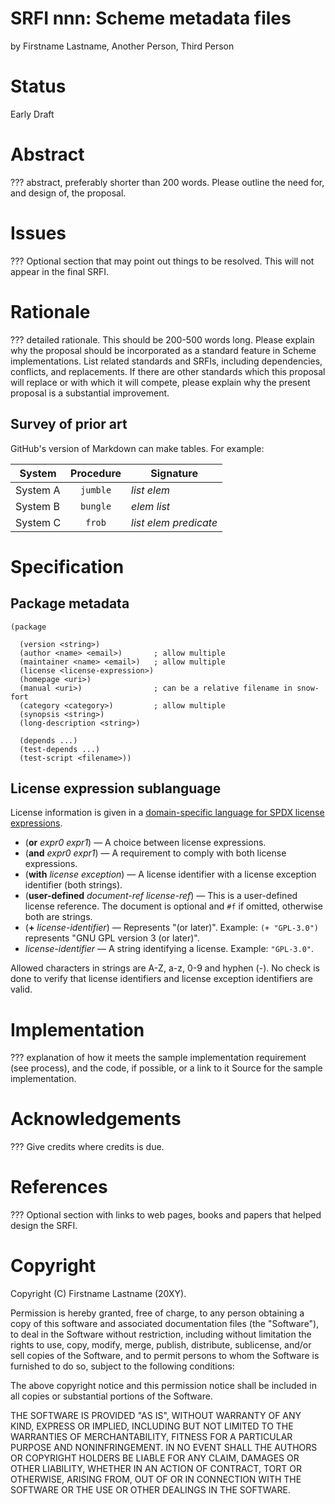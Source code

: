 # SRFI nnn: Scheme metadata files

by Firstname Lastname, Another Person, Third Person

# Status

Early Draft

# Abstract

??? abstract, preferably shorter than 200 words. Please outline the
need for, and design of, the proposal.

# Issues

??? Optional section that may point out things to be resolved. This
will not appear in the final SRFI.

# Rationale

??? detailed rationale. This should be 200-500 words long. Please
explain why the proposal should be incorporated as a standard feature
in Scheme implementations. List related standards and SRFIs, including
dependencies, conflicts, and replacements. If there are other
standards which this proposal will replace or with which it will
compete, please explain why the present proposal is a substantial
improvement.

## Survey of prior art

GitHub's version of Markdown can make tables. For example:

| System        | Procedure | Signature                 |
| ------------- |:---------:| ------------------------- |
| System A      | `jumble`  | _list_ _elem_             |
| System B      | `bungle`  | _elem_ _list_             |
| System C      | `frob`    | _list_ _elem_ _predicate_ |

# Specification

## Package metadata

```
(package

  (version <string>)
  (author <name> <email>)       ; allow multiple
  (maintainer <name> <email>)   ; allow multiple
  (license <license-expression>)
  (homepage <uri>)
  (manual <uri>)                ; can be a relative filename in snow-fort
  (category <category>)         ; allow multiple
  (synopsis <string>)
  (long-description <string>)

  (depends ...)
  (test-depends ...)
  (test-script <filename>))
```

## License expression sublanguage

License information is given in a [domain-specific language for SPDX license expressions](https://gitlab.com/weinholt/spdx).

 - (**or** *expr0* *expr1*) — A choice between license expressions.
 - (**and** *expr0* *expr1*) — A requirement to comply with both
   license expressions.
 - (**with** *license* *exception*) — A license identifier with a
   license exception identifier (both strings).
 - (**user-defined** *document-ref* *license-ref*) — This is a
   user-defined license reference. The document is optional and `#f`
   if omitted, otherwise both are strings.
 - (**+** *license-identifier*) — Represents "(or later)". Example:
   `(+ "GPL-3.0")` represents "GNU GPL version 3 (or later)".
 - *license-identifier* — A string identifying a license. Example:
   `"GPL-3.0"`.

Allowed characters in strings are A-Z, a-z, 0-9 and hyphen (-). No
check is done to verify that license identifiers and license exception
identifiers are valid.


# Implementation

??? explanation of how it meets the sample implementation requirement
(see process), and the code, if possible, or a link to it Source for
the sample implementation.

# Acknowledgements

??? Give credits where credits is due.

# References

??? Optional section with links to web pages, books and papers that
helped design the SRFI.

# Copyright

Copyright (C) Firstname Lastname (20XY).

Permission is hereby granted, free of charge, to any person obtaining
a copy of this software and associated documentation files (the
"Software"), to deal in the Software without restriction, including
without limitation the rights to use, copy, modify, merge, publish,
distribute, sublicense, and/or sell copies of the Software, and to
permit persons to whom the Software is furnished to do so, subject to
the following conditions:

The above copyright notice and this permission notice shall be
included in all copies or substantial portions of the Software.

THE SOFTWARE IS PROVIDED "AS IS", WITHOUT WARRANTY OF ANY KIND,
EXPRESS OR IMPLIED, INCLUDING BUT NOT LIMITED TO THE WARRANTIES OF
MERCHANTABILITY, FITNESS FOR A PARTICULAR PURPOSE AND
NONINFRINGEMENT. IN NO EVENT SHALL THE AUTHORS OR COPYRIGHT HOLDERS BE
LIABLE FOR ANY CLAIM, DAMAGES OR OTHER LIABILITY, WHETHER IN AN ACTION
OF CONTRACT, TORT OR OTHERWISE, ARISING FROM, OUT OF OR IN CONNECTION
WITH THE SOFTWARE OR THE USE OR OTHER DEALINGS IN THE SOFTWARE.
